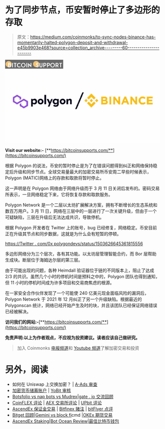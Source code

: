 # 为了同步节点，币安暂时停止了多边形的存取

> 原文：<https://medium.com/coinmonks/to-sync-nodes-binance-has-momentarily-halted-polygon-deposit-and-withdrawal-e45b9903e468?source=collection_archive---------60----------------------->

![](img/352de572ea32e767a0260230a5f37838.png)

**Visit our website:-** [**https://bitcoinsupports.com/**](https://bitcoinsupports.com/)

根据 Polygon 的说法，币安的暂时停止是为了在错误问题得到纠正和网络保持稳定后升级和同步节点。全球交易量最大的加密交易所币安周二早些时候表示，Polygon (MATIC)网络上的存款和取款将暂时停止。

这一声明是在 Polygon 网络由于网络升级而于 3 月 11 日关闭后发布的。密码交易所表示，一旦网络稳定下来，它将恢复存款和取款服务。

Polygon Network 是一个二层以太坊扩展解决方案，拥有不断增长的生态系统和数百万用户。3 月 11 日，网络在三层中的一层进行了一次关键升级，但由于一个可疑缺陷，三层在升级后无法达成共识，导致停机。

根据 Polygon 开发者在 Twitter 上的账号，bug 已经修复，网络稳定。币安目前正在升级其节点和同步数据，这就是为什么会有短暂的停顿。

[https://Twitter . com/0x polygondevs/status/1503626645361815556](https://twitter.com/0xPolygonDevs/status/1503626645361815556)

多边形网络分为三个层次，各有其功能。以太坊层管理智能合约，而 Bor 层帮助生成块。断层位于海姆达尔层的第三层。

由于可能出现的问题，各种 Heimdall 验证器位于链的不同版本上，阻止了达成 2/3 的共识。虽然几个小时的停机时间是预料之中的，Polygon 团队也得到通知，但 11 小时的停机时间成为许多项目和交易商焦虑的根源。

在一家安全合作伙伴发现了一个可能使 240 亿美元现金面临风险的漏洞后，Polygon Network 于 2021 年 12 月纠正了另一个升级缺陷。根据最近的 Polygonscan 统计，网络已经开始产生及时的块，并且该团队已经保证网络错误已经被解决。

**访问我们的网站:-**[**https://bitcoinsupports.com/**](https://bitcoinsupports.com/)

**免责声明:以上为作者观点，不应视为投资建议。读者应该自己做研究。**

> 加入 Coinmonks [电报频道](https://t.me/coincodecap)和 [Youtube 频道](https://www.youtube.com/c/coinmonks/videos)了解加密交易和投资

# 另外，阅读

*   如何在 Uniswap 上交换加密？ | [A-Ads 审查](https://coincodecap.com/a-ads-review)
*   [加密货币储蓄账户](/coinmonks/cryptocurrency-savings-accounts-be3bc0feffbf) | [YoBit 审核](/coinmonks/yobit-review-175464162c62)
*   [Botsfolio vs nap bots vs Mudrex](/coinmonks/botsfolio-vs-napbots-vs-mudrex-c81344970c02)|[gate . io 交流回顾](/coinmonks/gate-io-exchange-review-61bf87b7078f)
*   [CoinFLEX 评论](https://coincodecap.com/coinflex-review) | [AEX 交易所评论](https://coincodecap.com/aex-exchange-review) | [UPbit 评论](https://coincodecap.com/upbit-review)
*   [AscendEx 保证金交易](https://coincodecap.com/ascendex-margin-trading) | [Bitfinex 赌注](https://coincodecap.com/bitfinex-staking) | [bitFlyer 点评](https://coincodecap.com/bitflyer-review)
*   [Bitget 回顾](https://coincodecap.com/bitget-review)|[Gemini vs block fi](https://coincodecap.com/gemini-vs-blockfi)cmd |[OKEx 期货交易](https://coincodecap.com/okex-futures-trading)
*   [AscendEx Staking](https://coincodecap.com/ascendex-staking)|[Bot Ocean Review](https://coincodecap.com/bot-ocean-review)|[最佳比特币钱包](https://coincodecap.com/bitcoin-wallets-india)
